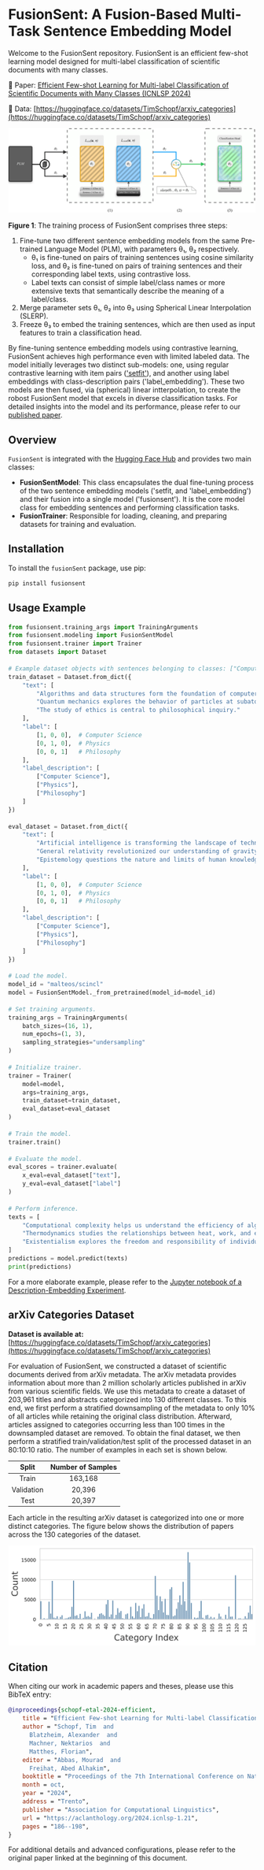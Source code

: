 # FusionSent: A Fusion-Based Multi-Task Sentence Embedding Model

Welcome to the FusionSent repository. FusionSent is an efficient few-shot learning model designed for multi-label classification of scientific documents with many classes. 

📄 Paper: [Efficient Few-shot Learning for Multi-label Classification of Scientific Documents with Many Classes (ICNLSP 2024)](https://aclanthology.org/2024.icnlsp-1.21)

💾 Data: [https://huggingface.co/datasets/TimSchopf/arxiv_categories](https://huggingface.co/datasets/TimSchopf/arxiv_categories)

![Training Process of FusionSent](./figures/FusionSent_visualization.png)

**Figure 1**: The training process of FusionSent comprises three steps:

1. Fine-tune two different sentence embedding models from the same Pre-trained Language Model (PLM), with parameters θ₁, θ₂ respectively. 
   - θ₁ is fine-tuned on pairs of training sentences using cosine similarity loss, and θ₂ is fine-tuned on pairs of training sentences and their corresponding label texts, using contrastive loss.
   - Label texts can consist of simple label/class names or more extensive texts that semantically describe the meaning of a label/class.
2. Merge parameter sets θ₁, θ₂ into θ₃ using Spherical Linear Interpolation (SLERP).
3. Freeze θ₃ to embed the training sentences, which are then used as input features to train a classification head.

By fine-tuning sentence embedding models using contrastive learning, FusionSent achieves high performance even with limited labeled data. The model initially leverages two distinct sub-models: one, using regular contrastive learning with item pairs (['setfit'](https://github.com/huggingface/setfit)), and another using label embeddings with class-description pairs ('label_embedding'). These two models are then fused, via (spherical) linear intterpolation, to create the robost FusionSent model that excels in diverse classification tasks. For detailed insights into the model and its performance, please refer to our [published paper](https://aclanthology.org/2024.icnlsp-1.21).

## Overview

`FusionSent` is integrated with the [Hugging Face Hub](https://huggingface.co/) and provides two main classes:

- **FusionSentModel**: This class encapsulates the dual fine-tuning process of the two sentence embedding models ('setfit, and 'label_embedding') and their fusion into a single model ('fusionsent'). It is the core model class for embedding sentences and performing classification tasks.
- **FusionTrainer**: Responsible for loading, cleaning, and preparing datasets for training and evaluation.

## Installation

To install the `fusionSent` package, use pip:

```bash
pip install fusionsent
```

## Usage Example

```python
from fusionsent.training_args import TrainingArguments
from fusionsent.modeling import FusionSentModel
from fusionsent.trainer import Trainer
from datasets import Dataset

# Example dataset objects with sentences belonging to classes: ["Computer Science", "Physics", "Philosophy"]
train_dataset = Dataset.from_dict({
    "text": [
        "Algorithms and data structures form the foundation of computer science.",
        "Quantum mechanics explores the behavior of particles at subatomic scales.",
        "The study of ethics is central to philosophical inquiry."
    ],
    "label": [
        [1, 0, 0],  # Computer Science
        [0, 1, 0],  # Physics
        [0, 0, 1]   # Philosophy
    ],
    "label_description": [
        ["Computer Science"],
        ["Physics"],
        ["Philosophy"]
    ]
})

eval_dataset = Dataset.from_dict({
    "text": [
        "Artificial intelligence is transforming the landscape of technology.",
        "General relativity revolutionized our understanding of gravity.",
        "Epistemology questions the nature and limits of human knowledge."
    ],
    "label": [
        [1, 0, 0],  # Computer Science
        [0, 1, 0],  # Physics
        [0, 0, 1]   # Philosophy
    ],
    "label_description": [
        ["Computer Science"],
        ["Physics"],
        ["Philosophy"]
    ]
})

# Load the model.
model_id = "malteos/scincl"
model = FusionSentModel._from_pretrained(model_id=model_id)

# Set training arguments.
training_args = TrainingArguments(
    batch_sizes=(16, 1),
    num_epochs=(1, 3),
    sampling_strategies="undersampling"
)

# Initialize trainer.
trainer = Trainer(
    model=model,
    args=training_args,
    train_dataset=train_dataset,
    eval_dataset=eval_dataset
)

# Train the model.
trainer.train()

# Evaluate the model.
eval_scores = trainer.evaluate(
    x_eval=eval_dataset["text"],
    y_eval=eval_dataset["label"]
)

# Perform inference.
texts = [
    "Computational complexity helps us understand the efficiency of algorithms.",
    "Thermodynamics studies the relationships between heat, work, and energy.",
    "Existentialism explores the freedom and responsibility of individual existence."
]
predictions = model.predict(texts)
print(predictions)
```

For a more elaborate example, please refer to the [Jupyter notebook of a Description-Embedding Experiment](./Evaluate_Description-Embedding_Body.ipynb).

## arXiv Categories Dataset

**Dataset is available at:** [https://huggingface.co/datasets/TimSchopf/arxiv_categories](https://huggingface.co/datasets/TimSchopf/arxiv_categories)

For evaluation of FusionSent, we constructed a dataset of scientific documents derived from arXiv metadata. The arXiv metadata provides information about more than 2 million scholarly articles published in arXiv from various scientific fields. We use this metadata to create a dataset of 203,961 titles and abstracts categorized into 130 different classes. To this end, we first perform a stratified downsampling of the metadata to only 10% of all articles while retaining the original class distribution. Afterward, articles assigned to categories occurring less than 100 times in the downsampled dataset are removed. To obtain the final dataset, we then perform a stratified train/validation/test split of the processed dataset in an 80:10:10 ratio. The number of examples in each set is shown below.

| Split       | Number of Samples |
|:-----------:|:-----------------:|
| Train       | 163,168           |
| Validation  | 20,396            |
| Test        | 20,397            |


Each article in the resulting arXiv dataset is categorized into one or more distinct categories. The figure below shows the distribution of papers across the 130 categories of the dataset.

![arXiv Dataset Class Distribution](./figures/arxiv_plot.png)


## Citation

When citing our work in academic papers and theses, please use this BibTeX entry:

```bibtex
@inproceedings{schopf-etal-2024-efficient,
    title = "Efficient Few-shot Learning for Multi-label Classification of Scientific Documents with Many Classes",
    author = "Schopf, Tim  and
      Blatzheim, Alexander  and
      Machner, Nektarios  and
      Matthes, Florian",
    editor = "Abbas, Mourad  and
      Freihat, Abed Alhakim",
    booktitle = "Proceedings of the 7th International Conference on Natural Language and Speech Processing (ICNLSP 2024)",
    month = oct,
    year = "2024",
    address = "Trento",
    publisher = "Association for Computational Linguistics",
    url = "https://aclanthology.org/2024.icnlsp-1.21",
    pages = "186--198",
}
```

For additional details and advanced configurations, please refer to the original paper linked at the beginning of this document.
